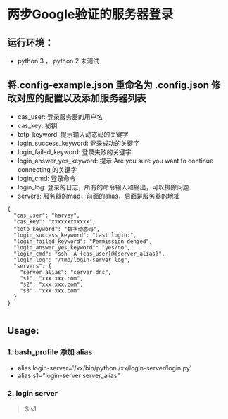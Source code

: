 # 两步Google验证的服务器登录


## 运行环境：

* python 3 ， python 2 未测试


## 将.config-example.json 重命名为 .config.json 修改对应的配置以及添加服务器列表

* cas_user: 登录服务器的用户名
* cas_key: 秘钥
* totp_keyword: 提示输入动态码的关键字
* login_success_keyword: 登录成功的关键字
* login_failed_keyword: 登录失败的关键字
* login_answer_yes_keyword: 提示 Are you sure you want to continue connecting 的关键字
* login_cmd: 登录命令
* login_log: 登录的日志，所有的命令输入和输出，可以排除问题
* servers: 服务器的map，前面的alias，后面是服务器的地址


```angular2
{
  "cas_user": "harvey",
  "cas_key": "xxxxxxxxxxxx",
  "totp_keyword": "数字动态码",
  "login_success_keyword": "Last login:",
  "login_failed_keyword": "Permission denied",
  "login_answer_yes_keyword": "yes/no",
  "login_cmd": "ssh -A {cas_user}@{server_alias}",
  "login_log": "/tmp/login-server.log",
  "servers": {
    "server_alias": "server_dns",
    "s1": "xxx.xxx.com",
    "s2": "xxx.xxx.com",
    "s3": "xxx.xxx.com"
  }
}


```


## Usage:

### 1. bash_profile 添加 alias
* alias login-server='/xx/bin/python /xx/login-server/login.py'
* alias s1="login-server server_alias"

### 2. login server 

>   $ s1
